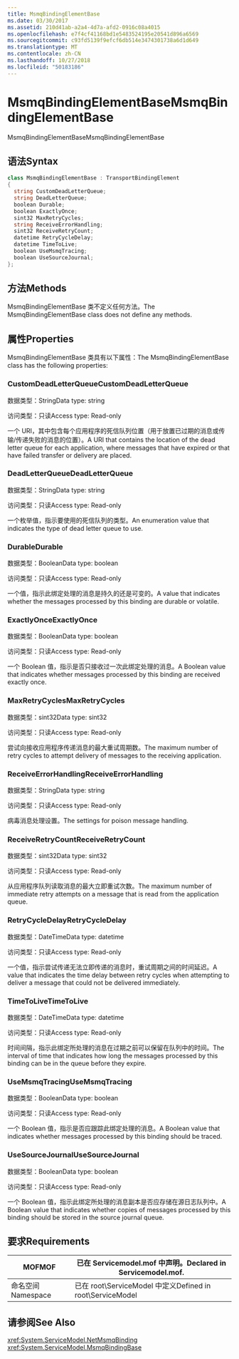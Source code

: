 ```yaml
---
title: MsmqBindingElementBase
ms.date: 03/30/2017
ms.assetid: 210d41ab-a2a4-4d7a-afd2-0916c08a4015
ms.openlocfilehash: e7f4cf41168bd1e5483524195e20541d896a6569
ms.sourcegitcommit: c93fd5139f9efcf6db514e3474301738a6d1d649
ms.translationtype: MT
ms.contentlocale: zh-CN
ms.lasthandoff: 10/27/2018
ms.locfileid: "50183186"
---
```

# <a name="msmqbindingelementbase"></a><span data-ttu-id="8deea-102">MsmqBindingElementBase</span><span class="sxs-lookup"><span data-stu-id="8deea-102">MsmqBindingElementBase</span></span>
<span data-ttu-id="8deea-103">MsmqBindingElementBase</span><span class="sxs-lookup"><span data-stu-id="8deea-103">MsmqBindingElementBase</span></span>  
  
## <a name="syntax"></a><span data-ttu-id="8deea-104">语法</span><span class="sxs-lookup"><span data-stu-id="8deea-104">Syntax</span></span>  
  
```csharp  
class MsmqBindingElementBase : TransportBindingElement  
{  
  string CustomDeadLetterQueue;  
  string DeadLetterQueue;  
  boolean Durable;  
  boolean ExactlyOnce;  
  sint32 MaxRetryCycles;  
  string ReceiveErrorHandling;  
  sint32 ReceiveRetryCount;  
  datetime RetryCycleDelay;  
  datetime TimeToLive;  
  boolean UseMsmqTracing;  
  boolean UseSourceJournal;  
};  
```  
  
## <a name="methods"></a><span data-ttu-id="8deea-105">方法</span><span class="sxs-lookup"><span data-stu-id="8deea-105">Methods</span></span>  
 <span data-ttu-id="8deea-106">MsmqBindingElementBase 类不定义任何方法。</span><span class="sxs-lookup"><span data-stu-id="8deea-106">The MsmqBindingElementBase class does not define any methods.</span></span>  
  
## <a name="properties"></a><span data-ttu-id="8deea-107">属性</span><span class="sxs-lookup"><span data-stu-id="8deea-107">Properties</span></span>  
 <span data-ttu-id="8deea-108">MsmqBindingElementBase 类具有以下属性：</span><span class="sxs-lookup"><span data-stu-id="8deea-108">The MsmqBindingElementBase class has the following properties:</span></span>  
  
### <a name="customdeadletterqueue"></a><span data-ttu-id="8deea-109">CustomDeadLetterQueue</span><span class="sxs-lookup"><span data-stu-id="8deea-109">CustomDeadLetterQueue</span></span>  
 <span data-ttu-id="8deea-110">数据类型：String</span><span class="sxs-lookup"><span data-stu-id="8deea-110">Data type: string</span></span>  
  
 <span data-ttu-id="8deea-111">访问类型：只读</span><span class="sxs-lookup"><span data-stu-id="8deea-111">Access type: Read-only</span></span>  
  
 <span data-ttu-id="8deea-112">一个 URI，其中包含每个应用程序的死信队列位置（用于放置已过期的消息或传输/传递失败的消息的位置）。</span><span class="sxs-lookup"><span data-stu-id="8deea-112">A URI that contains the location of the dead letter queue for each application, where messages that have expired or that have failed transfer or delivery are placed.</span></span>  
  
### <a name="deadletterqueue"></a><span data-ttu-id="8deea-113">DeadLetterQueue</span><span class="sxs-lookup"><span data-stu-id="8deea-113">DeadLetterQueue</span></span>  
 <span data-ttu-id="8deea-114">数据类型：String</span><span class="sxs-lookup"><span data-stu-id="8deea-114">Data type: string</span></span>  
  
 <span data-ttu-id="8deea-115">访问类型：只读</span><span class="sxs-lookup"><span data-stu-id="8deea-115">Access type: Read-only</span></span>  
  
 <span data-ttu-id="8deea-116">一个枚举值，指示要使用的死信队列的类型。</span><span class="sxs-lookup"><span data-stu-id="8deea-116">An enumeration value that indicates the type of dead letter queue to use.</span></span>  
  
### <a name="durable"></a><span data-ttu-id="8deea-117">Durable</span><span class="sxs-lookup"><span data-stu-id="8deea-117">Durable</span></span>  
 <span data-ttu-id="8deea-118">数据类型：Boolean</span><span class="sxs-lookup"><span data-stu-id="8deea-118">Data type: boolean</span></span>  
  
 <span data-ttu-id="8deea-119">访问类型：只读</span><span class="sxs-lookup"><span data-stu-id="8deea-119">Access type: Read-only</span></span>  
  
 <span data-ttu-id="8deea-120">一个值，指示此绑定处理的消息是持久的还是可变的。</span><span class="sxs-lookup"><span data-stu-id="8deea-120">A value that indicates whether the messages processed by this binding are durable or volatile.</span></span>  
  
### <a name="exactlyonce"></a><span data-ttu-id="8deea-121">ExactlyOnce</span><span class="sxs-lookup"><span data-stu-id="8deea-121">ExactlyOnce</span></span>  
 <span data-ttu-id="8deea-122">数据类型：Boolean</span><span class="sxs-lookup"><span data-stu-id="8deea-122">Data type: boolean</span></span>  
  
 <span data-ttu-id="8deea-123">访问类型：只读</span><span class="sxs-lookup"><span data-stu-id="8deea-123">Access type: Read-only</span></span>  
  
 <span data-ttu-id="8deea-124">一个 Boolean 值，指示是否只接收过一次此绑定处理的消息。</span><span class="sxs-lookup"><span data-stu-id="8deea-124">A Boolean value that indicates whether messages processed by this binding are received exactly once.</span></span>  
  
### <a name="maxretrycycles"></a><span data-ttu-id="8deea-125">MaxRetryCycles</span><span class="sxs-lookup"><span data-stu-id="8deea-125">MaxRetryCycles</span></span>  
 <span data-ttu-id="8deea-126">数据类型：sint32</span><span class="sxs-lookup"><span data-stu-id="8deea-126">Data type: sint32</span></span>  
  
 <span data-ttu-id="8deea-127">访问类型：只读</span><span class="sxs-lookup"><span data-stu-id="8deea-127">Access type: Read-only</span></span>  
  
 <span data-ttu-id="8deea-128">尝试向接收应用程序传递消息的最大重试周期数。</span><span class="sxs-lookup"><span data-stu-id="8deea-128">The maximum number of retry cycles to attempt delivery of messages to the receiving application.</span></span>  
  
### <a name="receiveerrorhandling"></a><span data-ttu-id="8deea-129">ReceiveErrorHandling</span><span class="sxs-lookup"><span data-stu-id="8deea-129">ReceiveErrorHandling</span></span>  
 <span data-ttu-id="8deea-130">数据类型：String</span><span class="sxs-lookup"><span data-stu-id="8deea-130">Data type: string</span></span>  
  
 <span data-ttu-id="8deea-131">访问类型：只读</span><span class="sxs-lookup"><span data-stu-id="8deea-131">Access type: Read-only</span></span>  
  
 <span data-ttu-id="8deea-132">病毒消息处理设置。</span><span class="sxs-lookup"><span data-stu-id="8deea-132">The settings for poison message handling.</span></span>  
  
### <a name="receiveretrycount"></a><span data-ttu-id="8deea-133">ReceiveRetryCount</span><span class="sxs-lookup"><span data-stu-id="8deea-133">ReceiveRetryCount</span></span>  
 <span data-ttu-id="8deea-134">数据类型：sint32</span><span class="sxs-lookup"><span data-stu-id="8deea-134">Data type: sint32</span></span>  
  
 <span data-ttu-id="8deea-135">访问类型：只读</span><span class="sxs-lookup"><span data-stu-id="8deea-135">Access type: Read-only</span></span>  
  
 <span data-ttu-id="8deea-136">从应用程序队列读取消息的最大立即重试次数。</span><span class="sxs-lookup"><span data-stu-id="8deea-136">The maximum number of immediate retry attempts on a message that is read from the application queue.</span></span>  
  
### <a name="retrycycledelay"></a><span data-ttu-id="8deea-137">RetryCycleDelay</span><span class="sxs-lookup"><span data-stu-id="8deea-137">RetryCycleDelay</span></span>  
 <span data-ttu-id="8deea-138">数据类型：DateTime</span><span class="sxs-lookup"><span data-stu-id="8deea-138">Data type: datetime</span></span>  
  
 <span data-ttu-id="8deea-139">访问类型：只读</span><span class="sxs-lookup"><span data-stu-id="8deea-139">Access type: Read-only</span></span>  
  
 <span data-ttu-id="8deea-140">一个值，指示尝试传递无法立即传递的消息时，重试周期之间的时间延迟。</span><span class="sxs-lookup"><span data-stu-id="8deea-140">A value that indicates the time delay between retry cycles when attempting to deliver a message that could not be delivered immediately.</span></span>  
  
### <a name="timetolive"></a><span data-ttu-id="8deea-141">TimeToLive</span><span class="sxs-lookup"><span data-stu-id="8deea-141">TimeToLive</span></span>  
 <span data-ttu-id="8deea-142">数据类型：DateTime</span><span class="sxs-lookup"><span data-stu-id="8deea-142">Data type: datetime</span></span>  
  
 <span data-ttu-id="8deea-143">访问类型：只读</span><span class="sxs-lookup"><span data-stu-id="8deea-143">Access type: Read-only</span></span>  
  
 <span data-ttu-id="8deea-144">时间间隔，指示此绑定所处理的消息在过期之前可以保留在队列中的时间。</span><span class="sxs-lookup"><span data-stu-id="8deea-144">The interval of time that indicates how long the messages processed by this binding can be in the queue before they expire.</span></span>  
  
### <a name="usemsmqtracing"></a><span data-ttu-id="8deea-145">UseMsmqTracing</span><span class="sxs-lookup"><span data-stu-id="8deea-145">UseMsmqTracing</span></span>  
 <span data-ttu-id="8deea-146">数据类型：Boolean</span><span class="sxs-lookup"><span data-stu-id="8deea-146">Data type: boolean</span></span>  
  
 <span data-ttu-id="8deea-147">访问类型：只读</span><span class="sxs-lookup"><span data-stu-id="8deea-147">Access type: Read-only</span></span>  
  
 <span data-ttu-id="8deea-148">一个 Boolean 值，指示是否应跟踪此绑定处理的消息。</span><span class="sxs-lookup"><span data-stu-id="8deea-148">A Boolean value that indicates whether messages processed by this binding should be traced.</span></span>  
  
### <a name="usesourcejournal"></a><span data-ttu-id="8deea-149">UseSourceJournal</span><span class="sxs-lookup"><span data-stu-id="8deea-149">UseSourceJournal</span></span>  
 <span data-ttu-id="8deea-150">数据类型：Boolean</span><span class="sxs-lookup"><span data-stu-id="8deea-150">Data type: boolean</span></span>  
  
 <span data-ttu-id="8deea-151">访问类型：只读</span><span class="sxs-lookup"><span data-stu-id="8deea-151">Access type: Read-only</span></span>  
  
 <span data-ttu-id="8deea-152">一个 Boolean 值，指示此绑定所处理的消息副本是否应存储在源日志队列中。</span><span class="sxs-lookup"><span data-stu-id="8deea-152">A Boolean value that indicates whether copies of messages processed by this binding should be stored in the source journal queue.</span></span>  
  
## <a name="requirements"></a><span data-ttu-id="8deea-153">要求</span><span class="sxs-lookup"><span data-stu-id="8deea-153">Requirements</span></span>  
  
|<span data-ttu-id="8deea-154">MOF</span><span class="sxs-lookup"><span data-stu-id="8deea-154">MOF</span></span>|<span data-ttu-id="8deea-155">已在 Servicemodel.mof 中声明。</span><span class="sxs-lookup"><span data-stu-id="8deea-155">Declared in Servicemodel.mof.</span></span>|  
|---------|-----------------------------------|  
|<span data-ttu-id="8deea-156">命名空间</span><span class="sxs-lookup"><span data-stu-id="8deea-156">Namespace</span></span>|<span data-ttu-id="8deea-157">已在 root\ServiceModel 中定义</span><span class="sxs-lookup"><span data-stu-id="8deea-157">Defined in root\ServiceModel</span></span>|  
  
## <a name="see-also"></a><span data-ttu-id="8deea-158">请参阅</span><span class="sxs-lookup"><span data-stu-id="8deea-158">See Also</span></span>  
 <xref:System.ServiceModel.NetMsmqBinding>  
 <xref:System.ServiceModel.MsmqBindingBase>

